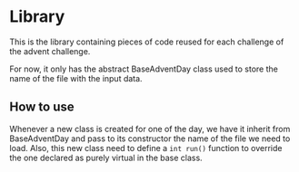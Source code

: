 # Library

This is the library containing pieces of code reused for each challenge of the advent challenge.

For now, it only has the abstract BaseAdventDay class used to store the name of the file with the input data.

## How to use

Whenever a new class is created for one of the day, we have it inherit from BaseAdventDay and pass to its constructor the name of the file we need to load. Also, this new class need to define a `int run()` function to override the one declared as purely virtual in the base class.
